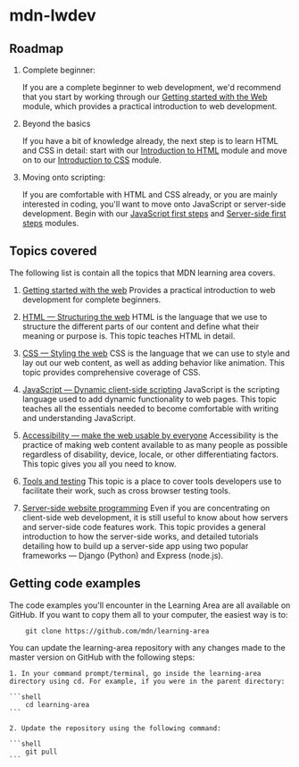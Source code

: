 # mdn-lwdev

## Roadmap

1. Complete beginner:

    If you are a complete beginner to web development, we'd recommend that you start by working through our [Getting started with the Web](https://developer.mozilla.org/en-US/docs/Learn/Getting_started_with_the_web) module, which provides a practical introduction to web development.

2. Beyond the basics

    If you have a bit of knowledge already, the next step is to learn HTML and CSS in detail: start with our [Introduction to HTML](https://developer.mozilla.org/en-US/docs/Learn/HTML/Introduction_to_HTML) module and move on to our [Introduction to CSS](https://developer.mozilla.org/en-US/docs/Learn/CSS/Introduction_to_CSS) module.

3. Moving onto scripting:

    If you are comfortable with HTML and CSS already, or you are mainly interested in coding, you'll want to move onto JavaScript or server-side development. Begin with our [JavaScript first steps](https://developer.mozilla.org/en-US/docs/Learn/JavaScript/First_steps) and [Server-side first steps](https://developer.mozilla.org/en-US/docs/Learn/Server-side/First_steps) modules.

## Topics covered

The following list is contain all the topics that MDN learning area covers.

1. [Getting started with the web](https://developer.mozilla.org/en-US/docs/Learn/Getting_started_with_the_web)
    Provides a practical introduction to web development for complete beginners.

2. [HTML — Structuring the web](https://developer.mozilla.org/en-US/docs/Learn/HTML)
    HTML is the language that we use to structure the different parts of our content and define what their meaning or purpose is. This topic teaches HTML in detail.

3. [CSS — Styling the web](https://developer.mozilla.org/en-US/docs/Learn/CSS)
    CSS is the language that we can use to style and lay out our web content, as well as adding behavior like animation. This topic provides comprehensive coverage of CSS.

4. [JavaScript — Dynamic client-side scripting](https://developer.mozilla.org/en-US/docs/Learn/JavaScript)
    JavaScript is the scripting language used to add dynamic functionality to web pages. This topic teaches all the essentials needed to become comfortable with writing and understanding JavaScript.

5. [Accessibility — make the web usable by everyone](https://developer.mozilla.org/en-US/docs/Learn/Accessibility)
    Accessibility is the practice of making web content available to as many people as possible regardless of disability, device, locale, or other differentiating factors. This topic gives you all you need to know.

6. [Tools and testing](https://developer.mozilla.org/en-US/docs/Learn/Tools_and_testing)
    This topic is a place to cover tools developers use to facilitate their work, such as cross browser testing tools.

7. [Server-side website programming](https://developer.mozilla.org/en-US/docs/Learn/Server-side)
    Even if you are concentrating on client-side web development, it is still useful to know about how servers and server-side code features work. This topic provides a general introduction to how the server-side works, and detailed tutorials detailing how to build up a server-side app using two popular frameworks — Django (Python) and Express (node.js).

## Getting code examples

The code examples you'll encounter in the Learning Area are all available on GitHub. If you want to copy them all to your computer, the easiest way is to:

```shell
    git clone https://github.com/mdn/learning-area
```

You can update the learning-area repository with any changes made to the master version on GitHub with the following steps:

    1. In your command prompt/terminal, go inside the learning-area directory using cd. For example, if you were in the parent directory:

    ```shell
        cd learning-area
    ```

    2. Update the repository using the following command:

    ```shell
        git pull
    ```